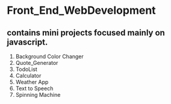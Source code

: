 # Front_End_WebDevelopment
## contains mini projects focused mainly on javascript.
1. Background Color Changer
2. Quote_Generator
3. TodoList
4. Calculator
5. Weather App
6. Text to Speech 
7. Spinning Machine